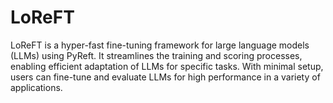 # LoReFT
LoReFT is a hyper-fast fine-tuning framework for large language models (LLMs) using PyReft. It streamlines the training and scoring processes, enabling efficient adaptation of LLMs for specific tasks. With minimal setup, users can fine-tune and evaluate LLMs for high performance in a variety of applications.
